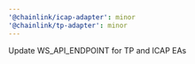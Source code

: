```yaml
---
'@chainlink/icap-adapter': minor
'@chainlink/tp-adapter': minor
---
```


Update WS_API_ENDPOINT for TP and ICAP EAs
